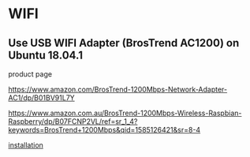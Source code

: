 # WIFI

## Use USB WIFI Adapter (BrosTrend AC1200) on Ubuntu 18.04.1

product page

<https://www.amazon.com/BrosTrend-1200Mbps-Network-Adapter-AC1/dp/B01BV91L7Y>

<https://www.amazon.com.au/BrosTrend-1200Mbps-Wireless-Raspbian-Raspberry/dp/B07FCNP2VL/ref=sr_1_4?keywords=BrosTrend+1200Mbps&qid=1585126421&sr=8-4>

[installation](usb_wifi_adapter)
